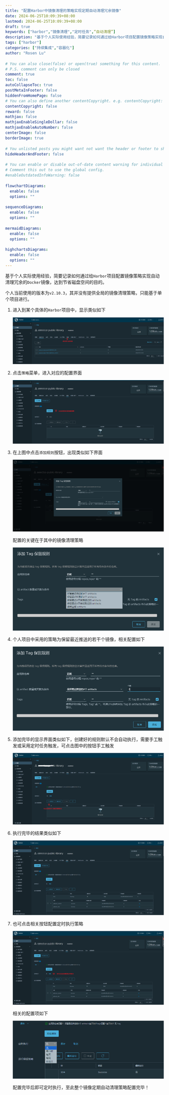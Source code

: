 ```yaml
---
title: "配置Harbor中镜像清理的策略实现定期自动清理冗余镜像"
date: 2024-06-25T10:09:39+08:00
lastmod: 2024-06-25T10:09:39+08:00
draft: true
keywords: ["harbor","镜像清理","定时任务",“自动清理”]
description: "基于个人实际使用经验，简要记录如何通过给Harbor项目配置镜像策略实现自动清理冗余的Docker镜像，达到节省磁盘空间的目的"
tags: ["harbor"]
categories: ["持续集成","容器化"]
author: "Rosen Lu"

# You can also close(false) or open(true) something for this content.
# P.S. comment can only be closed
comment: true
toc: false
autoCollapseToc: true
postMetaInFooter: false
hiddenFromHomePage: false
# You can also define another contentCopyright. e.g. contentCopyright: "This is another copyright."
contentCopyright: false
reward: false
mathjax: false
mathjaxEnableSingleDollar: false
mathjaxEnableAutoNumber: false
centerImage: false
borderImage: true

# You unlisted posts you might want not want the header or footer to show
hideHeaderAndFooter: false

# You can enable or disable out-of-date content warning for individual post.
# Comment this out to use the global config.
#enableOutdatedInfoWarning: false

flowchartDiagrams:
  enable: false
  options: ""

sequenceDiagrams: 
  enable: false
  options: ""

mermaidDiagrams: 
  enable: false
  options: ""

highchartsDiagrams: 
  enable: false
  options: ""
---
```


基于个人实际使用经验，简要记录如何通过给`Harbor`项目配置镜像策略实现自动清理冗余的`Docker`镜像，达到节省磁盘空间的目的。

<!--more-->

个人当前使用的版本为`v2.10.3`，其并没有提供全局的镜像清理策略，只能基于单个项目进行。

1. 进入到某个具体的`Harbor`项目中，显示类似如下

   ![Harbor项目主页面](/blog_img/devops/config-harbor-strategy-to-clean-images/harbor-project-home-page.png "Harbor项目主页面") 

2. 点击`策略`菜单，进入对应的配置界面

   ![Harbor策略配置主页面](/blog_img/devops/config-harbor-strategy-to-clean-images/harbor-strategy-page.png "Harbor策略配置主页面") 

3. 在上图中点击`添加规则`按钮，出现类似如下界面

   ![Harbor添加策略主页面](/blog_img/devops/config-harbor-strategy-to-clean-images/harbor-add-strategy-page.png "Harbor添加策略主页面") 

   配置的关键在于其中的镜像清理策略

   ![Harbor镜像清理策略](/blog_img/devops/config-harbor-strategy-to-clean-images/harbor-image-clean-options.png "Harbor镜像清理策略") 

4. 个人项目中采用的策略为保留最近推送的若干个镜像，相关配置如下

   ![Harbor镜像清理策略示例](/blog_img/devops/config-harbor-strategy-to-clean-images/harbor-image-clean-options-example.png "Harbor镜像清理策略示例") 

5. 添加完毕的显示界面类似如下，创建好的规则默认不会自动执行，需要手工触发或采用定时任务触发，可点击图中的按钮手工触发

   ![Harbor添加镜像清理策略成功](/blog_img/devops/config-harbor-strategy-to-clean-images/harbor-add-strategy-result.png "Harbor添加镜像清理策略成功") 

6. 执行完毕的结果类似如下

   ![Harbor镜像清理策略执行结果](/blog_img/devops/config-harbor-strategy-to-clean-images/harbor-image-strategy-execution-result.png "Harbor镜像清理策略执行结果") 

7. 也可点击相关按钮配置定时执行策略

   ![Harbor镜像清理策略定时执行配置](/blog_img/devops/config-harbor-strategy-to-clean-images/harbor-image-strategy-scheduler-config.png "Harbor镜像清理定时执行配置") 

   相关的配置项如下

   ![Harbor镜像清理策略定时执行选项](/blog_img/devops/config-harbor-strategy-to-clean-images/harbor-image-strategy-scheduler-config-option.png "Harbor镜像清理定时执行选项") 

   配置完毕后即可定时执行，至此整个镜像定期自动清理策略配置完毕！